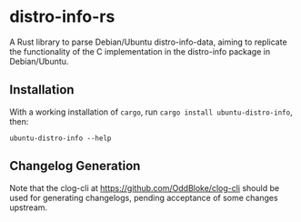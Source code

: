 # distro-info-rs

A Rust library to parse Debian/Ubuntu distro-info-data, aiming to
replicate the functionality of the C implementation in the distro-info
package in Debian/Ubuntu.

## Installation

With a working installation of `cargo`, run `cargo install
ubuntu-distro-info`, then:

```
ubuntu-distro-info --help
```

## Changelog Generation

Note that the clog-cli at https://github.com/OddBloke/clog-cli should
be used for generating changelogs, pending acceptance of some changes
upstream.
